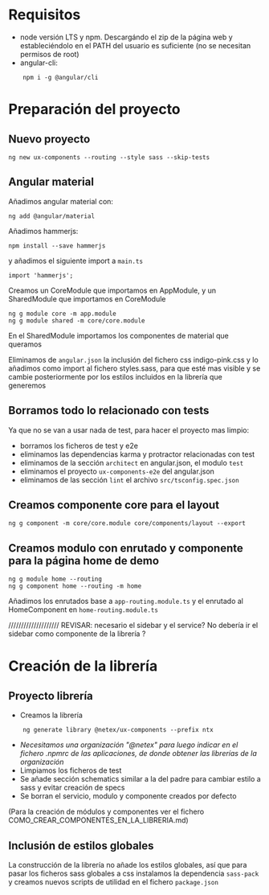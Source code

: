 # Requisitos

* node versión LTS y npm. Descargándo el zip de la página web y estableciéndolo en el PATH del usuario es suficiente (no se necesitan permisos de root)
* angular-cli:
```
    npm i -g @angular/cli
```

# Preparación del proyecto

## Nuevo proyecto

    ng new ux-components --routing --style sass --skip-tests

## Angular material

Añadimos angular material con:

    ng add @angular/material

Añadimos hammerjs:

    npm install --save hammerjs

y añadimos el siguiente import a `main.ts`

    import 'hammerjs';

Creamos un CoreModule que importamos en AppModule, y un SharedModule que importamos en CoreModule

    ng g module core -m app.module
    ng g module shared -m core/core.module

En el SharedModule importamos los componentes de material que queramos

Eliminamos de `angular.json` la inclusión del fichero css indigo-pink.css y lo añadimos como import al fichero styles.sass, para que esté mas visible y se cambie posteriormente por los estilos incluidos en la librería que generemos

## Borramos todo lo relacionado con tests

Ya que no se van a usar nada de test, para hacer el proyecto mas limpio:

* borramos los ficheros de test y e2e
* eliminamos las dependencias karma y protractor relacionadas con test
* eliminamos de la sección `architect` en angular.json, el modulo `test`
* eliminamos el proyecto `ux-components-e2e` del angular.json
* eliminamos de las sección `lint` el archivo `src/tsconfig.spec.json`

## Creamos componente core para el layout

    ng g component -m core/core.module core/components/layout --export

## Creamos modulo con enrutado y componente para la página home de demo

    ng g module home --routing
    ng g component home --routing -m home

Añadimos los enrutados base a `app-routing.module.ts` y el enrutado al HomeComponent en `home-routing.module.ts`



//////////////////// REVISAR: necesario el sidebar y el service? No debería ir el sidebar como componente de la librería ?


# Creación de la librería

## Proyecto librería

* Creamos la librería
```
    ng generate library @netex/ux-components --prefix ntx
```
  * _Necesitamos una organización "@netex" para luego indicar en el fichero .npmrc de las aplicaciones, de donde obtener las librerías de la organización_
* Limpiamos los ficheros de test
* Se añade sección schematics similar a la del padre para cambiar estilo a sass y evitar creación de specs
* Se borran el servicio, modulo y componente creados por defecto

(Para la creación de módulos y componentes ver el fichero COMO_CREAR_COMPONENTES_EN_LA_LIBRERIA.md)

## Inclusión de estilos globales

La construcción de la librería no añade los estilos globales, así que para pasar los ficheros sass globales a css instalamos la dependencia `sass-pack` y creamos nuevos scripts de utilidad en el fichero `package.json`
